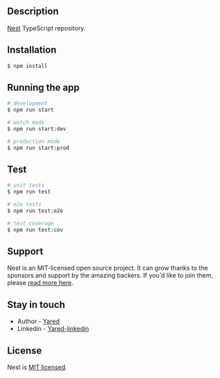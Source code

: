 
## Description

[Nest](https://github.com/nestjs/nest)  TypeScript repository.

## Installation

```bash
$ npm install
```

## Running the app

```bash
# development
$ npm run start

# watch mode
$ npm run start:dev

# production mode
$ npm run start:prod
```

## Test

```bash
# unit tests
$ npm run test

# e2e tests
$ npm run test:e2e

# test coverage
$ npm run test:cov
```

## Support

Nest is an MIT-licensed open source project. It can grow thanks to the sponsors and support by the amazing backers. If you'd like to join them, please [read more here](https://docs.nestjs.com/support).

## Stay in touch

- Author - [Yared](https://github.com/yared-dev)
- Linkedin - [Yared-linkedin](https://www.linkedin.com/in/jose-galindo-868211205/)


## License

Nest is [MIT licensed](LICENSE).
